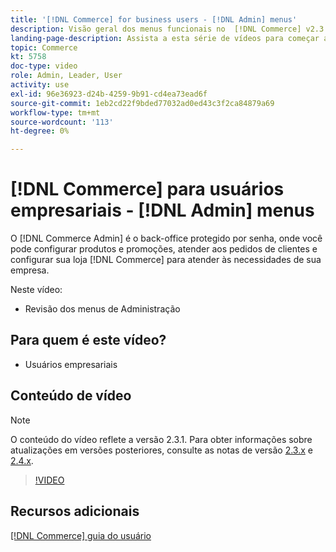 ```yaml
---
title: '[!DNL Commerce] for business users - [!DNL Admin] menus'
description: Visão geral dos menus funcionais no  [!DNL Commerce] v2.3 [!DNL Admin].
landing-page-description: Assista a esta série de vídeos para começar a usar os conceitos básicos do Adobe Commerce e trabalhar no Administrador.
topic: Commerce
kt: 5758
doc-type: video
role: Admin, Leader, User
activity: use
exl-id: 96e36923-d24b-4259-9b91-cd4ea73ead6f
source-git-commit: 1eb2cd22f9bded77032ad0ed43c3f2ca84879a69
workflow-type: tm+mt
source-wordcount: '113'
ht-degree: 0%

---
```


# [!DNL Commerce] para usuários empresariais -  [!DNL Admin] menus

O [!DNL Commerce Admin] é o back-office protegido por senha, onde você pode configurar produtos e promoções, atender aos pedidos de clientes e configurar sua loja [!DNL Commerce] para atender às necessidades de sua empresa.

Neste vídeo:

- Revisão dos menus de Administração

## Para quem é este vídeo?

- Usuários empresariais

## Conteúdo de vídeo

>[!NOTE]
>
>O conteúdo do vídeo reflete a versão 2.3.1. Para obter informações sobre atualizações em versões posteriores, consulte as notas de versão [ 2.3.x](https://devdocs.magento.com/guides/v2.3/release-notes/bk-release-notes.html) e [2.4.x](https://devdocs.magento.com/guides/v2.4/release-notes/bk-release-notes.html).

>[!VIDEO](https://video.tv.adobe.com/v/35942?quality=12&learn=on)

## Recursos adicionais

[[!DNL Commerce] guia do usuário](https://docs.magento.com/)
